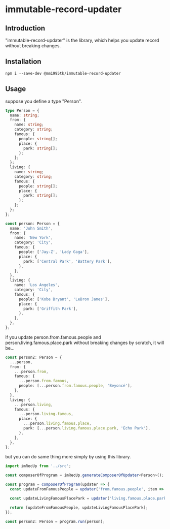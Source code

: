 # immutable-record-updater

## Introduction

"immutable-record-updater" is the library, which helps you update record without breaking changes.

## Installation

```
npm i --save-dev @mm1995tk/immutable-record-updater
```

## Usage

suppose you define a type "Person".

```ts
type Person = {
  name: string;
  from: {
    name: string;
    category: string;
    famous: {
      people: string[];
      place: {
        park: string[];
      };
    };
  };
  living: {
    name: string;
    category: string;
    famous: {
      people: string[];
      place: {
        park: string[];
      };
    };
  };
};

const person: Person = {
  name: 'John Smith',
  from: {
    name: 'New York',
    category: 'City',
    famous: {
      people: ['Jay-Z', 'Lady Gaga'],
      place: {
        park: ['Central Park', 'Battery Park'],
      },
    },
  },
  living: {
    name: 'Los Angeles',
    category: 'City',
    famous: {
      people: ['Kobe Bryant', 'LeBron James'],
      place: {
        park: ['Griffith Park'],
      },
    },
  },
};
```

if you update person.from.famous.people and person.living.famous.place.park without breaking changes by scratch, it will be...

```ts
const person2: Person = {
  ...person,
  from: {
    ...person.from,
    famous: {
      ...person.from.famous,
      people: [...person.from.famous.people, 'Beyoncé'],
    },
  },
  living: {
    ...person.living,
    famous: {
      ...person.living.famous,
      place: {
        ...person.living.famous.place,
        park: [...person.living.famous.place.park, 'Echo Park'],
      },
    },
  },
};
```

but you can do same thing more simply by using this library.
```ts
import imRecUp from '../src';

const composerOfProgram = imRecUp.generateComposerOfUpdater<Person>();

const program = composerOfProgram(updater => {
  const updateFromFamousPeople = updater('from.famous.people', item => [...item, 'Beyoncé']);

  const updateLivingFamousPlacePark = updater('living.famous.place.park', item => [...item, 'Echo Park']);

  return [updateFromFamousPeople, updateLivingFamousPlacePark];
});

const person2: Person = program.run(person);
```
